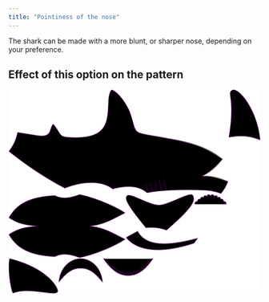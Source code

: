 ```yaml
---
title: "Pointiness of the nose"
---
```


The shark can be made with a more blunt, or sharper nose, 
depending on your preference.


## Effect of this option on the pattern
![This image shows the effect of this option by superimposing several variants that have a different value for this option](hi_nosepointiness_sample.svg "Effect of this option on the pattern")